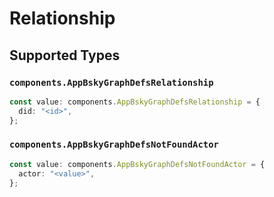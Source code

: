 # Relationship


## Supported Types

### `components.AppBskyGraphDefsRelationship`

```typescript
const value: components.AppBskyGraphDefsRelationship = {
  did: "<id>",
};
```

### `components.AppBskyGraphDefsNotFoundActor`

```typescript
const value: components.AppBskyGraphDefsNotFoundActor = {
  actor: "<value>",
};
```

